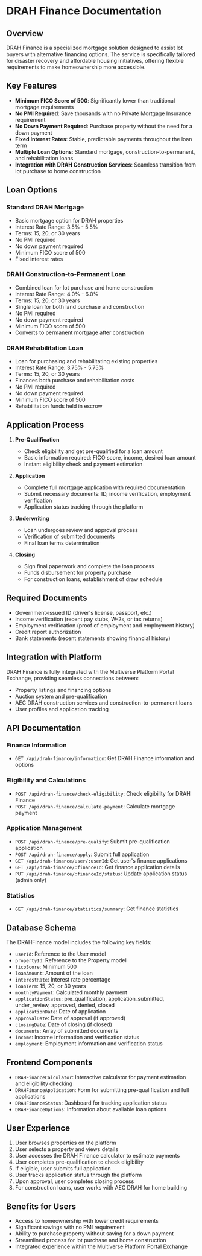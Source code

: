 # DRAH Finance Documentation

## Overview

DRAH Finance is a specialized mortgage solution designed to assist lot buyers with alternative financing options. The service is specifically tailored for disaster recovery and affordable housing initiatives, offering flexible requirements to make homeownership more accessible.

## Key Features

- **Minimum FICO Score of 500**: Significantly lower than traditional mortgage requirements
- **No PMI Required**: Save thousands with no Private Mortgage Insurance requirement
- **No Down Payment Required**: Purchase property without the need for a down payment
- **Fixed Interest Rates**: Stable, predictable payments throughout the loan term
- **Multiple Loan Options**: Standard mortgage, construction-to-permanent, and rehabilitation loans
- **Integration with DRAH Construction Services**: Seamless transition from lot purchase to home construction

## Loan Options

### Standard DRAH Mortgage
- Basic mortgage option for DRAH properties
- Interest Rate Range: 3.5% - 5.5%
- Terms: 15, 20, or 30 years
- No PMI required
- No down payment required
- Minimum FICO score of 500
- Fixed interest rates

### DRAH Construction-to-Permanent Loan
- Combined loan for lot purchase and home construction
- Interest Rate Range: 4.0% - 6.0%
- Terms: 15, 20, or 30 years
- Single loan for both land purchase and construction
- No PMI required
- No down payment required
- Minimum FICO score of 500
- Converts to permanent mortgage after construction

### DRAH Rehabilitation Loan
- Loan for purchasing and rehabilitating existing properties
- Interest Rate Range: 3.75% - 5.75%
- Terms: 15, 20, or 30 years
- Finances both purchase and rehabilitation costs
- No PMI required
- No down payment required
- Minimum FICO score of 500
- Rehabilitation funds held in escrow

## Application Process

1. **Pre-Qualification**
   - Check eligibility and get pre-qualified for a loan amount
   - Basic information required: FICO score, income, desired loan amount
   - Instant eligibility check and payment estimation

2. **Application**
   - Complete full mortgage application with required documentation
   - Submit necessary documents: ID, income verification, employment verification
   - Application status tracking through the platform

3. **Underwriting**
   - Loan undergoes review and approval process
   - Verification of submitted documents
   - Final loan terms determination

4. **Closing**
   - Sign final paperwork and complete the loan process
   - Funds disbursement for property purchase
   - For construction loans, establishment of draw schedule

## Required Documents

- Government-issued ID (driver's license, passport, etc.)
- Income verification (recent pay stubs, W-2s, or tax returns)
- Employment verification (proof of employment and employment history)
- Credit report authorization
- Bank statements (recent statements showing financial history)

## Integration with Platform

DRAH Finance is fully integrated with the Multiverse Platform Portal Exchange, providing seamless connections between:

- Property listings and financing options
- Auction system and pre-qualification
- AEC DRAH construction services and construction-to-permanent loans
- User profiles and application tracking

## API Documentation

### Finance Information

- `GET /api/drah-finance/information`: Get DRAH Finance information and options

### Eligibility and Calculations

- `POST /api/drah-finance/check-eligibility`: Check eligibility for DRAH Finance
- `POST /api/drah-finance/calculate-payment`: Calculate mortgage payment

### Application Management

- `POST /api/drah-finance/pre-qualify`: Submit pre-qualification application
- `POST /api/drah-finance/apply`: Submit full application
- `GET /api/drah-finance/user/:userId`: Get user's finance applications
- `GET /api/drah-finance/:financeId`: Get finance application details
- `PUT /api/drah-finance/:financeId/status`: Update application status (admin only)

### Statistics

- `GET /api/drah-finance/statistics/summary`: Get finance statistics

## Database Schema

The DRAHFinance model includes the following key fields:

- `userId`: Reference to the User model
- `propertyId`: Reference to the Property model
- `ficoScore`: Minimum 500
- `loanAmount`: Amount of the loan
- `interestRate`: Interest rate percentage
- `loanTerm`: 15, 20, or 30 years
- `monthlyPayment`: Calculated monthly payment
- `applicationStatus`: pre_qualification, application_submitted, under_review, approved, denied, closed
- `applicationDate`: Date of application
- `approvalDate`: Date of approval (if approved)
- `closingDate`: Date of closing (if closed)
- `documents`: Array of submitted documents
- `income`: Income information and verification status
- `employment`: Employment information and verification status

## Frontend Components

- `DRAHFinanceCalculator`: Interactive calculator for payment estimation and eligibility checking
- `DRAHFinanceApplication`: Form for submitting pre-qualification and full applications
- `DRAHFinanceStatus`: Dashboard for tracking application status
- `DRAHFinanceOptions`: Information about available loan options

## User Experience

1. User browses properties on the platform
2. User selects a property and views details
3. User accesses the DRAH Finance calculator to estimate payments
4. User completes pre-qualification to check eligibility
5. If eligible, user submits full application
6. User tracks application status through the platform
7. Upon approval, user completes closing process
8. For construction loans, user works with AEC DRAH for home building

## Benefits for Users

- Access to homeownership with lower credit requirements
- Significant savings with no PMI requirement
- Ability to purchase property without saving for a down payment
- Streamlined process for lot purchase and home construction
- Integrated experience within the Multiverse Platform Portal Exchange
